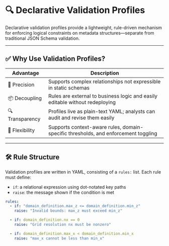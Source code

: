 # 🔍 Declarative Validation Profiles

Declarative validation profiles provide a lightweight, rule-driven mechanism for enforcing logical constraints on metadata structures—separate from traditional JSON Schema validation.

---

## ✅ Why Use Validation Profiles?

| Advantage       | Description                                                                 |
|----------------|-----------------------------------------------------------------------------|
| 🎯 Precision    | Supports complex relationships not expressible in static schemas            |
| 📦 Decoupling   | Rules are external to business logic and easily editable without redeploying|
| 🔍 Transparency | Profiles live as plain-text YAML; analysts can audit and revise them easily |
| 🔄 Flexibility  | Supports context-aware rules, domain-specific thresholds, and enforcement toggling |

---

## 🛠️ Rule Structure

Validation profiles are written in YAML, consisting of a `rules:` list. Each rule must define:

- `if`: a relational expression using dot-notated key paths
- `raise`: the message shown if the condition is met

```yaml
rules:
  - if: "domain_definition.max_z <= domain_definition.min_z"
    raise: "Invalid bounds: max_z must exceed min_z"

  - if: domain_definition.nx == 0
    raise: "Grid resolution nx must be nonzero"

  - if: domain_definition.max_x < domain_definition.min_x
    raise: "max_x cannot be less than min_x"



